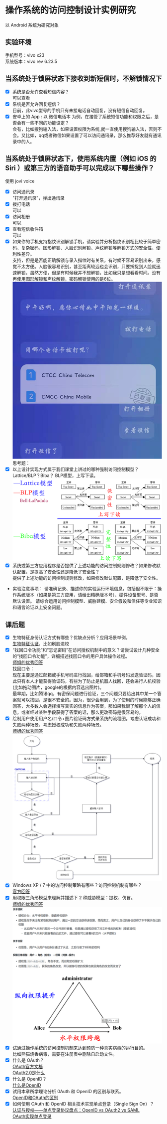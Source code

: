 # 操作系统的访问控制设计实例研究
以 Android 系统为研究对象  
## 实验环境
手机型号：vivo x23  
系统版本：vivo rev 6.23.5  
## 当系统处于锁屏状态下接收到新短信时，不解锁情况下
- [x] 系统是否允许查看短信内容？  
可以查看
- [x] 系统是否允许回复短信？  
目前，此vivo型号的手机只有未接电话自动回复，没有短信自动回复。
- [x] 安卓上的 App : 以 微信电话本 为例，在接管了系统短信功能和权限之后，是否会有一些不同的功能设定？  
会有，比如搜狗输入法，如果设置权限为系统,就一直使用搜狗输入法，否则不会。又比如，qq或者微信如果设置了可以访问通讯录，那么推荐好友就有通讯录中的人。
## 当系统处于锁屏状态下，使用系统内置（例如 iOS 的 Siri ）或第三方的语音助手可以完成以下哪些操作？  
使用 jovi voice
- [x] 访问通讯录  
"打开通讯录"，弹出通讯录
- [x] 拨打电话  
可以
- [x] 访问相册  
可以
- [x] 查看短信收件箱  
可以
- [x] 如果你的手机支持指纹识别解锁手机，请实验并分析指纹识别相比较于简单密码、复杂密码、图形解锁、人脸识别解锁、声纹解锁等解锁方式的安全性、便利性差异。    
支持，但是是否能正确解锁与录入指纹时有关系，有时候不容易识别出来，感觉不太方便。人脸很容易识别，甚至距离较远也会识别，只要捕捉到人脸就迅速解锁，虽然方便，但是有时候我并不想解锁，比如我只是想看看时间。没有再使用图形解锁和声纹解锁，密码解锁使用的是6位。  
![](images/voice.jpg)
思考题：
- [x] 以上设计实现方式属于我们课堂上讲过的哪种强制访问控制模型？Lattice/BLP？Biba？
BLP模型，上写下读。
![](images/model.png)
- [x] 系统或第三方应用程序是否提供了上述功能的访问控制规则修改？如果修改默认配置，是提高了安全性还是降低了安全性？  
提供了上述功能的访问控制规则修改，如果修改默认配置，是降低了安全性。
* 实验注意事项：
请准确记录、描述你的实验运行环境信息，包括但不限于：操作系统版本（如果是第三方应用，请给出精确版本号）、硬件设备型号、是否默认设置。
请综合运用访问控制模型、威胁建模、安全假设和信任等专业知识和语言论证以上安全问题。
## 课后题
- [x] 生物特征身份认证方式有哪些？优缺点分析？应用场景举例。  
[生物特征认证](https://blog.csdn.net/lailxn/article/details/6019874)，比如刷脸进校
- [x] “找回口令功能”和“忘记密码”在访问授权机制中的意义？请尝试设计几种安全的“找回口令功能”，详细描述找回口令的用户具体操作过程。  
[师姐的优秀回答](https://github.com/CUCCS/2018-NS-Public-jckling/blob/ns-0x02/ns-0x02/2.md)  
找回口令：  
现在主要是通过邮箱或手机号码进行找回，给邮箱和手机号码发送验证码，因此只有本人才能获得验证码，有些为了防止是机器人找回，还会进行人机校验(比如拖动图片，google的根据内容选出图片)。  
最早期，比如腾讯qq，有密保问题进行验证，三个问题只要给出其中某一个答案就可以找回，是很不安全的。因为，很少会用到，为了使用的时候能够正确回答，大多数人会选择填写真实的信息作为答案，那如果我很了解那个人的信息，或者经过某种手段获得了答案的话，那么更改密码是很容易的。
- [x] 绘制用户使用用户名/口令+图片验证码方式录系统的流程图。考虑认证成功和失败两种场景，考虑授权成功和失败两种场景。  
[师姐的优秀回答](https://github.com/CUCCS/2018-NS-Public-jckling/blob/ns-0x02/ns-0x02/2.md) 
![](images/answer3.png)
- [x] Windows XP / 7 中的访问控制策略有哪些？访问控制机制有哪些？  
[官方回答](https://docs.microsoft.com/zh-cn/windows/win32/secauthz/access-control-components?redirectedfrom=MSDN)
- [x] 用权限三角形模型来理解并描述下 2 种威胁模型：提权、仿冒。  
[师姐的优秀回答](https://github.com/CUCCS/2018-NS-Public-jckling/blob/ns-0x02/ns-0x02/2.md)
![](images/answer5.png)
- [x] 试通过操作系统的访问控制机制来达到预防一种真实病毒的运行目的。  
比如熊猫烧香病毒，需要在注册表中删除自启动文件。  
- [x] 什么是 OAuth？  
[OAuth官方文档](https://oauth.net/2/)  
[OAuth2.0是什么](https://www.cnblogs.com/flashsun/p/7424071.html)
- [x] 什么是 OpenID？  
[什么是OpenID](https://www.cnblogs.com/iskyoole/articles/2659273.html)  
- [x] 试用本章所学理论分析 0Auth 和 OpenID 的区别与联系。  
[OpenID和OAuth的区别](https://blog.csdn.net/xihuanyuye/article/details/81126465)
- [x] 如何使用 OAuth 和 OpenID 相关技术实现单点登录（Single Sign On）？  
[认证与授权——单点登录协议盘点：OpenID vs OAuth2 vs SAML](https://www.jianshu.com/p/5d535eee0a9b)  
[OAuth实现单点登录](https://www.cnblogs.com/cjsblog/p/10548022.html)